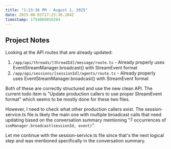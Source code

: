 ```yaml
---
title: "1:23:36 PM - August 1, 2025"
date: 2025-08-01T17:23:36.284Z
timestamp: 1754069016284
---
```


## Project Notes

Looking at the API routes that are already updated:

1. `/app/api/threads/[threadId]/message/route.ts` - Already properly uses EventStreamManager.broadcast() with StreamEvent format
2. `/app/api/sessions/[sessionId]/agents/route.ts` - Already properly uses EventStreamManager.broadcast() with StreamEvent format

Both of these are correctly structured and use the new clean API. The current todo item is "Update production callers to use proper StreamEvent format" which seems to be mostly done for these two files.

However, I need to check what other production callers exist. The session-service.ts file is likely the main one with multiple broadcast calls that need updating based on the conversation summary mentioning "7 occurrences of `sseManager.broadcast(sessionId, event)`".

Let me continue with the session-service.ts file since that's the next logical step and was mentioned specifically in the conversation summary.
